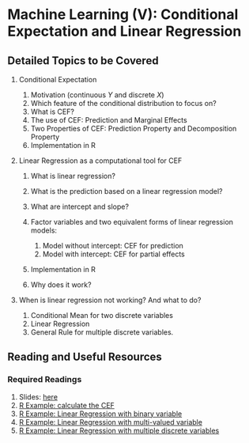 # Machine Learning (V): Conditional Expectation and Linear Regression

## Detailed Topics to be Covered

1. Conditional Expectation

    1. Motivation (continuous $Y$ and discrete $X$)
    2. Which feature of the conditional distribution to focus on?
    3. What is CEF?
    4. The use of CEF: Prediction and Marginal Effects
    5. Two Properties of CEF: Prediction Property and Decomposition Property
    6. Implementation in R
      

2. Linear Regression as a computational tool for CEF

    1. What is linear regression? 
    2. What is the prediction based on a linear regression model?
    3. What are intercept and slope?
    4. Factor variables and two equivalent forms of linear regression models:
    
        1. Model without intercept: CEF for prediction
        2. Model with intercept: CEF for partial effects
        
    5. Implementation in R
    6. Why does it work?

3. When is linear regression not working? And what to do?

    1. Conditional Mean for two discrete variables
    2. Linear Regression
    3. General Rule for multiple discrete variables. 
    
    
## Reading and Useful Resources

### Required Readings

1. Slides: [here](../lecture/mv04_cond_expectation01.pdf)
2. [R Example: calculate the CEF](../lecture/example/mv06_cond_expectation01.R)
3. [R Example: Linear Regression with binary variable](../lecture/example/mv06_cond_expectation02.Rmd)
4. [R Example: Linear Regression with multi-valued variable](../lecture/example/mv06_cond_expectation03.Rmd)
5. [R Example: Linear Regression with multiple discrete variables](../lecture/example/mv06_cond_expectation04.Rmd)